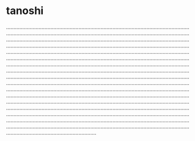# tanoshi
.........................................................................................................................................................................................................................................................................................................................................................................................................................................................................................................................................................................................................................................................................................................................................................................................................................................................................................................................................................................................................................................................................................................................................................................................................................................................................................................................................................................................................................................................................................................................................................................................................................................................................................................................................................................................................................................................................................................................................................................................................................................................................................................................................................................................................................................................
